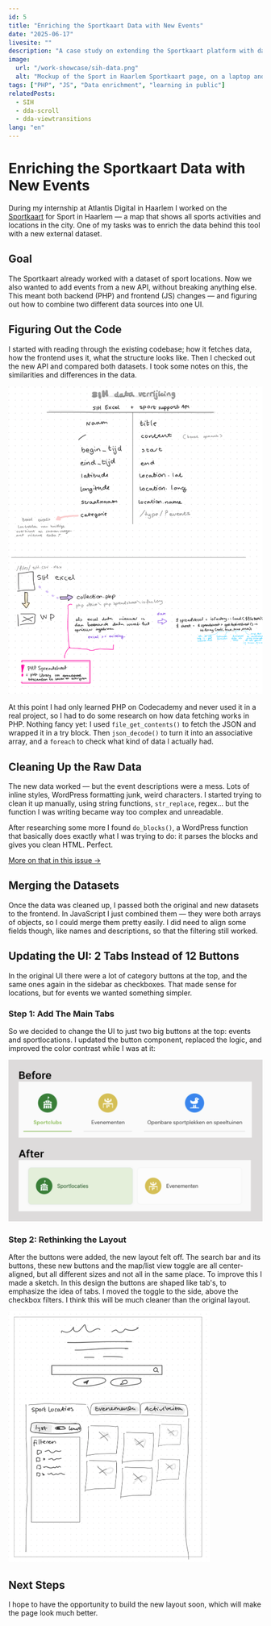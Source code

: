 ```yaml
---
id: 5
title: "Enriching the Sportkaart Data with New Events"
date: "2025-06-17"
livesite: ""
description: "A case study on extending the Sportkaart platform with data from a new API."
image:
  url: "/work-showcase/sih-data.png"
  alt: "Mockup of the Sport in Haarlem Sportkaart page, on a laptop and ipad."
tags: ["PHP", "JS", "Data enrichment", "learning in public"]
relatedPosts:
  - SIH
  - dda-scroll
  - dda-viewtransitions
lang: "en"
---
```


# Enriching the Sportkaart Data with New Events

During my internship at Atlantis Digital in Haarlem I worked on the [Sportkaart](https://sportinhaarlem.nl/sportkaart/) for Sport in Haarlem — a map that shows all sports activities and locations in the city. One of my tasks was to enrich the data behind this tool with a new external dataset.

## Goal

The Sportkaart already worked with a dataset of sport locations. Now we also wanted to add events from a new API, without breaking anything else. This meant both backend (PHP) and frontend (JS) changes — and figuring out how to combine two different data sources into one UI.

## Figuring Out the Code

I started with reading through the existing codebase; how it fetches data, how the frontend uses it, what the structure looks like. Then I checked out the new API and compared both datasets. I took some notes on this, the similarities and differences in the data.

![Notes I made while working on the data enrichment task](/public/blog-content/notes-sih-data.jpg)

At this point I had only learned PHP on Codecademy and never used it in a real project, so I had to do some research on how data fetching works in PHP. Nothing fancy yet: I used `file_get_contents()` to fetch the JSON and wrapped it in a try block. Then `json_decode()` to turn it into an associative array, and a `foreach` to check what kind of data I actually had.

## Cleaning Up the Raw Data

The new data worked — but the event descriptions were a mess. Lots of inline styles, WordPress formatting junk, weird characters. I started trying to clean it up manually, using string functions, `str_replace`, regex... but the function I was writing became way too complex and unreadable.

After researching some more I found `do_blocks()`, a WordPress function that basically does exactly what I was trying to do: it parses the blocks and gives you clean HTML. Perfect.

[More on that in this issue →](https://github.com/users/lisagjh/projects/13/views/14?pane=issue&itemId=110839355&issue=lisagjh%7Ci-love-web%7C260)

## Merging the Datasets

Once the data was cleaned up, I passed both the original and new datasets to the frontend. In JavaScript I just combined them — they were both arrays of objects, so I could merge them pretty easily. I did need to align some fields though, like names and descriptions, so that the filtering still worked.

## Updating the UI: 2 Tabs Instead of 12 Buttons

In the original UI there were a lot of category buttons at the top, and the same ones again in the sidebar as checkboxes. That made sense for locations, but for events we wanted something simpler.

### Step 1: Add The Main Tabs

So we decided to change the UI to just two big buttons at the top: events and sportlocations. I updated the button component, replaced the logic, and improved the color contrast while I was at it:

![Before and after of the buttons](/public/blog-content/sih-data-buttons.png)

### Step 2: Rethinking the Layout

After the buttons were added, the new layout felt off. The search bar and its buttons, these new buttons and the map/list view toggle are all center-aligned, but all different sizes and not all in the same place. To improve this I made a sketch. In this design the buttons are shaped like tab's, to emphasize the idea of tabs. I moved the toggle to the side, above the checkbox filters. I think this will be much cleaner than the original layout.

![Digital sketch of a new layout](/public/blog-content/sih-data-sketch.png)

## Next Steps

I hope to have the opportunity to build the new layout soon, which will make the page look much better.
